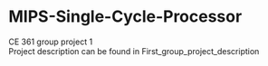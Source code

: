 # MIPS-Single-Cycle-Processor
CE 361 group project 1  
Project description can be found in First_group_project_description
